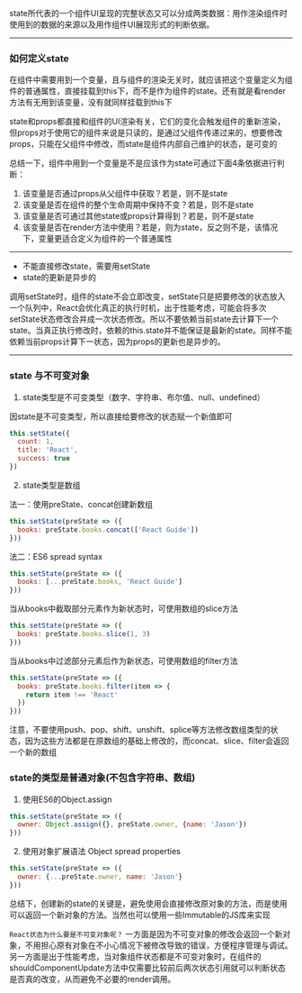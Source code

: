 state所代表的一个组件UI呈现的完整状态又可以分成两类数据：用作渲染组件时使用到的数据的来源以及用作组件UI展现形式的判断依据。

---

### 如何定义state

在组件中需要用到一个变量，且与组件的渲染无关时，就应该把这个变量定义为组件的普通属性，直接挂载到this下，而不是作为组件的state。还有就是看render方法有无用到该变量，没有就同样挂载到this下

state和props都直接和组件的UI渲染有关，它们的变化会触发组件的重新渲染，但props对于使用它的组件来说是只读的，是通过父组件传递过来的，想要修改props，只能在父组件中修改，而state是组件内部自己维护的状态，是可变的

总结一下，组件中用到一个变量是不是应该作为state可通过下面4条依据进行判断：

1. 该变量是否通过props从父组件中获取？若是，则不是state
2. 该变量是否在组件的整个生命周期中保持不变？若是，则不是state
3. 该变量是否可通过其他state或props计算得到？若是，则不是state
4. 该变量是否在render方法中使用？若是，则为state，反之则不是，该情况下，变量更适合定义为组件的一个普通属性

---

* 不能直接修改state，需要用setState
* state的更新是异步的

调用setState时，组件的state不会立即改变，setState只是把要修改的状态放入一个队列中，React会优化真正的执行时机，出于性能考虑，可能会将多次setState状态修改合并成一次状态修改。所以不要依赖当前state去计算下一个state。当真正执行修改时，依赖的this.state并不能保证是最新的state。同样不能依赖当前props计算下一状态，因为props的更新也是异步的。

---

### state 与不可变对象

1. state类型是不可变类型（数字、字符串、布尔值、null、undefined）

因state是不可变类型，所以直接给要修改的状态赋一个新值即可

```jsx
this.setState({
  count: 1,
  title: 'React',
  success: true
})
```

2. state类型是数组

法一：使用preState、concat创建新数组

```jsx
this.setState(preState => ({
  books: preState.books.concat(['React Guide'])
}))
```

法二：ES6 spread syntax

```jsx
this.setState(preState => ({
  books: [...preState.books, 'React Guide']
}))
```

当从books中截取部分元素作为新状态时，可使用数组的slice方法

```jsx
this.setState(preState => ({
  books: preState.books.slice(1, 3)
}))
```

当从books中过滤部分元素后作为新状态，可使用数组的filter方法

```jsx
this.setState(preState => ({
  books: preState.books.filter(item => {
    return item !== 'React'
  })
}))
```

注意，不要使用push、pop、shift、unshift、splice等方法修改数组类型的状态，因为这些方法都是在原数组的基础上修改的，而concat、slice、filter会返回一个新的数组

### state的类型是普通对象(不包含字符串、数组)

1. 使用ES6的Object.assign

```jsx
this.setState(preState => ({
  owner: Object.assign({}, preState.owner, {name: 'Jason'})
}))
```

2. 使用对象扩展语法 Object spread properties

```jsx
this.setState(preState => ({
  owner: {...preState.owner, name: 'Jason'}
}))
```

总结下，创建新的state的关键是，避免使用会直接修改原对象的方法，而是使用可以返回一个新对象的方法。当然也可以使用一些Immutable的JS库来实现

`React状态为什么要是不可变对象呢？` 一方面是因为不可变对象的修改会返回一个新对象，不用担心原有对象在不小心情况下被修改导致的错误，方便程序管理与调试。另一方面是出于性能考虑，当对象组件状态都是不可变对象时，在组件的shouldComponentUpdate方法中仅需要比较前后两次状态引用就可以判断状态是否真的改变，从而避免不必要的render调用。
